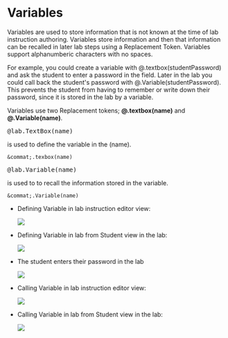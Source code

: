 # Variables

Variables are used to store information that is not known at the time of lab instruction authoring. Variables store information and then that information can be recalled in later lab steps using a Replacement Token. Variables support alphanumberic characters with no spaces.

For example, you could create a variable with &commat;.textbox(studentPassword) and ask the student to enter a password in the field. Later in the lab you could call back the student's password with &commat;.Variable(studentPassword). This prevents the student from having to remember or write down their password, since it is stored in the lab by a variable. 

 Variables use two Replacement tokens; **&commat;.textbox(name)** and **&commat;.Variable(name)**. 


<pre><code title="Copy to clipboard" class="prettyprint prettyprinted" style=""><span class="lit">&commat;lab</span><span class="pun">.</span><span class="typ">TextBox</span><span class="pun">(</span><span class="pln">name</span><span class="pun">)</span></code></pre> is used to define the variable in the (name). 


```&commat;.texbox(name)``` 

<pre><code title="Copy to clipboard" class="prettyprint prettyprinted" style=""><span class="lit">&commat;lab</span><span class="pun">.</span><span class="typ">Variable</span><span class="pun">(</span><span class="pln">name</span><span class="pun">)</span></code></pre> is used to to recall the information stored in the variable. 

```&commat;.Variable(name)``` 

- Defining Variable in lab instruction editor view:

    ![](../lod/images/variables-in-lab-instruction-editor.png)

- Defining Variable in lab from Student view in the lab:

    ![](../lod/images/variables-in-lab.png)

- The student enters their password in the lab

    ![](../lod/images/variables-enter-password.png)

- Calling Variable in lab instruction editor view:

    ![](../lod/images/variables-callback-variable-instruction-editor.png)

- Calling Variable in lab from Student view in the lab:

     ![](../lod/images/variables-callback-variable-in-lab.png)

